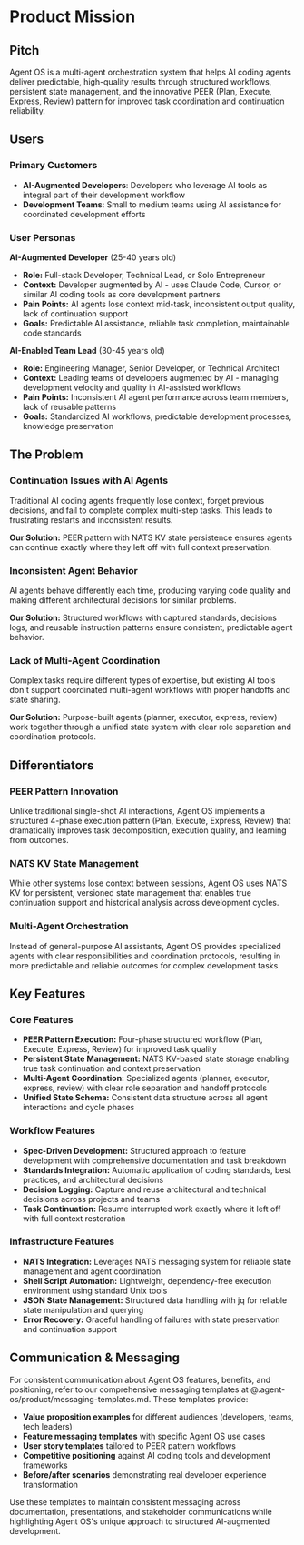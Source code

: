 # Product Mission

## Pitch

Agent OS is a multi-agent orchestration system that helps AI coding agents deliver predictable, high-quality results through structured workflows, persistent state management, and the innovative PEER (Plan, Execute, Express, Review) pattern for improved task coordination and continuation reliability.

## Users

### Primary Customers

- **AI-Augmented Developers**: Developers who leverage AI tools as integral part of their development workflow
- **Development Teams**: Small to medium teams using AI assistance for coordinated development efforts

### User Personas

**AI-Augmented Developer** (25-40 years old)
- **Role:** Full-stack Developer, Technical Lead, or Solo Entrepreneur
- **Context:** Developer augmented by AI - uses Claude Code, Cursor, or similar AI coding tools as core development partners
- **Pain Points:** AI agents lose context mid-task, inconsistent output quality, lack of continuation support
- **Goals:** Predictable AI assistance, reliable task completion, maintainable code standards

**AI-Enabled Team Lead** (30-45 years old)
- **Role:** Engineering Manager, Senior Developer, or Technical Architect  
- **Context:** Leading teams of developers augmented by AI - managing development velocity and quality in AI-assisted workflows
- **Pain Points:** Inconsistent AI agent performance across team members, lack of reusable patterns
- **Goals:** Standardized AI workflows, predictable development processes, knowledge preservation

## The Problem

### Continuation Issues with AI Agents

Traditional AI coding agents frequently lose context, forget previous decisions, and fail to complete complex multi-step tasks. This leads to frustrating restarts and inconsistent results.

**Our Solution:** PEER pattern with NATS KV state persistence ensures agents can continue exactly where they left off with full context preservation.

### Inconsistent Agent Behavior

AI agents behave differently each time, producing varying code quality and making different architectural decisions for similar problems.

**Our Solution:** Structured workflows with captured standards, decisions logs, and reusable instruction patterns ensure consistent, predictable agent behavior.

### Lack of Multi-Agent Coordination

Complex tasks require different types of expertise, but existing AI tools don't support coordinated multi-agent workflows with proper handoffs and state sharing.

**Our Solution:** Purpose-built agents (planner, executor, express, review) work together through a unified state system with clear role separation and coordination protocols.

## Differentiators

### PEER Pattern Innovation

Unlike traditional single-shot AI interactions, Agent OS implements a structured 4-phase execution pattern (Plan, Execute, Express, Review) that dramatically improves task decomposition, execution quality, and learning from outcomes.

### NATS KV State Management

While other systems lose context between sessions, Agent OS uses NATS KV for persistent, versioned state management that enables true continuation support and historical analysis across development cycles.

### Multi-Agent Orchestration

Instead of general-purpose AI assistants, Agent OS provides specialized agents with clear responsibilities and coordination protocols, resulting in more predictable and reliable outcomes for complex development tasks.

## Key Features

### Core Features

- **PEER Pattern Execution:** Four-phase structured workflow (Plan, Execute, Express, Review) for improved task quality
- **Persistent State Management:** NATS KV-based state storage enabling true task continuation and context preservation
- **Multi-Agent Coordination:** Specialized agents (planner, executor, express, review) with clear role separation and handoff protocols
- **Unified State Schema:** Consistent data structure across all agent interactions and cycle phases

### Workflow Features

- **Spec-Driven Development:** Structured approach to feature development with comprehensive documentation and task breakdown
- **Standards Integration:** Automatic application of coding standards, best practices, and architectural decisions
- **Decision Logging:** Capture and reuse architectural and technical decisions across projects and teams
- **Task Continuation:** Resume interrupted work exactly where it left off with full context restoration

### Infrastructure Features

- **NATS Integration:** Leverages NATS messaging system for reliable state management and agent coordination
- **Shell Script Automation:** Lightweight, dependency-free execution environment using standard Unix tools
- **JSON State Management:** Structured data handling with jq for reliable state manipulation and querying
- **Error Recovery:** Graceful handling of failures with state preservation and continuation support

## Communication & Messaging

For consistent communication about Agent OS features, benefits, and positioning, refer to our comprehensive messaging templates at @.agent-os/product/messaging-templates.md. These templates provide:

- **Value proposition examples** for different audiences (developers, teams, tech leaders)
- **Feature messaging templates** with specific Agent OS use cases
- **User story templates** tailored to PEER pattern workflows  
- **Competitive positioning** against AI coding tools and development frameworks
- **Before/after scenarios** demonstrating real developer experience transformation

Use these templates to maintain consistent messaging across documentation, presentations, and stakeholder communications while highlighting Agent OS's unique approach to structured AI-augmented development.